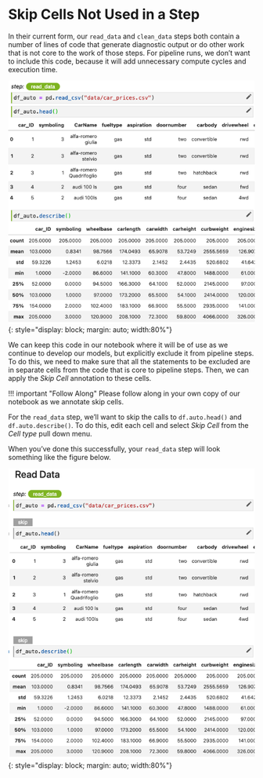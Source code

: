 # Skip Cells Not Used in a Step

In their current form, our `read_data` and `clean_data` steps both contain a 
number of lines of code that generate diagnostic output or do other work that
is not core to the work of those steps. For pipeline runs, we don’t want to
include this code, because it will add unnecessary compute cycles and
execution time.

![read data step](images/read_data.png)
{: style="display: block; margin: auto; width:80%"}

We can keep this code in our notebook where it will be of use as we continue
to develop our models, but explicitly exclude it from pipeline steps. To do
this, we need to make sure that all the statements to be excluded are in
separate cells from the code that is core to pipeline steps. Then, we can
apply the *Skip Cell* annotation to these cells.

!!! important "Follow Along"
    Please follow along in your own copy of our notebook as we annotate skip cells.

For the `read_data` step, we’ll want to skip the calls to `df.auto.head()` and
`df.auto.describe()`. To do this, edit each cell and select *Skip Cell* from the
*Cell type* pull down menu.

When you’ve done this successfully, your `read_data` step will look something
like the figure below.

![read data step with skips](images/read_data-skips.png)
{: style="display: block; margin: auto; width:80%"}

